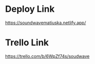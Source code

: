 # Deploy Link

https://soundwavematiuska.netlify.app/

# Trello Link

https://trello.com/b/6WpZf74s/soudwave